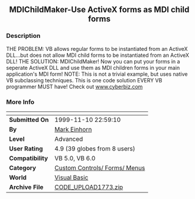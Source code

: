 ﻿<div align="center">

## MDIChildMaker\-Use ActiveX forms as MDI child forms


</div>

### Description

THE PROBLEM: VB allows regular forms to be instantiated from an ActiveX DLL...but does not allow MDI child forms to be instantiated from an ActiveX DLL! THE SOLUTION: MDIChildMaker! Now you can put your forms in a seperate ActiveX DLL and use them as MDI children forms in your main application's MDI form! NOTE: This is not a trivial example, but uses native VB subclassing techniques. This is one code solution EVERY VB programmer MUST have! Check out www.cyberbiz.com
 
### More Info
 


<span>             |<span>
---                |---
**Submitted On**   |1999-11-10 22:59:10
**By**             |[Mark Einhorn](https://github.com/Planet-Source-Code/PSCIndex/blob/master/ByAuthor/mark-einhorn.md)
**Level**          |Advanced
**User Rating**    |4.9 (39 globes from 8 users)
**Compatibility**  |VB 5\.0, VB 6\.0
**Category**       |[Custom Controls/ Forms/  Menus](https://github.com/Planet-Source-Code/PSCIndex/blob/master/ByCategory/custom-controls-forms-menus__1-4.md)
**World**          |[Visual Basic](https://github.com/Planet-Source-Code/PSCIndex/blob/master/ByWorld/visual-basic.md)
**Archive File**   |[CODE\_UPLOAD1773\.zip](https://github.com/Planet-Source-Code/mark-einhorn-mdichildmaker-use-activex-forms-as-mdi-child-forms__1-4409/archive/master.zip)








